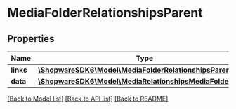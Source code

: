# MediaFolderRelationshipsParent

## Properties
Name | Type | Description | Notes
------------ | ------------- | ------------- | -------------
**links** | [**\ShopwareSDK6\Model\MediaFolderRelationshipsParentLinks**](MediaFolderRelationshipsParentLinks.md) |  | [optional] 
**data** | [**\ShopwareSDK6\Model\MediaRelationshipsMediaFolderData**](MediaRelationshipsMediaFolderData.md) |  | [optional] 

[[Back to Model list]](../../README.md#documentation-for-models) [[Back to API list]](../../README.md#documentation-for-api-endpoints) [[Back to README]](../../README.md)

